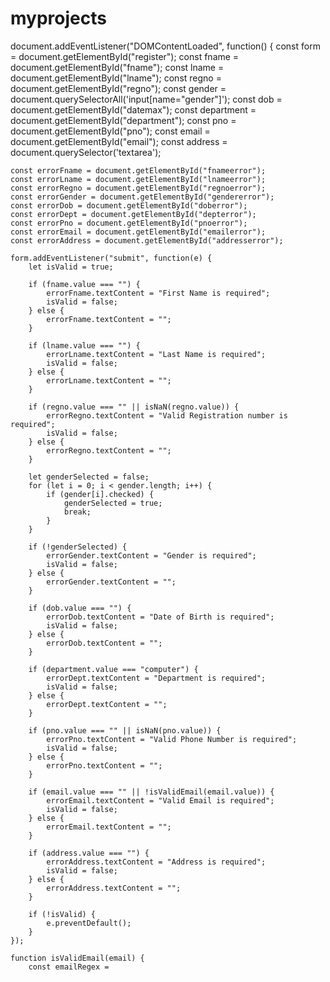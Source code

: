 # myprojects
document.addEventListener("DOMContentLoaded", function() {
    const form = document.getElementById("register");
    const fname = document.getElementById("fname");
    const lname = document.getElementById("lname");
    const regno = document.getElementById("regno");
    const gender = document.querySelectorAll('input[name="gender"]');
    const dob = document.getElementById("datemax");
    const department = document.getElementById("department");
    const pno = document.getElementById("pno");
    const email = document.getElementById("email");
    const address = document.querySelector('textarea');

    const errorFname = document.getElementById("fnameerror");
    const errorLname = document.getElementById("lnameerror");
    const errorRegno = document.getElementById("regnoerror");
    const errorGender = document.getElementById("gendererror");
    const errorDob = document.getElementById("doberror");
    const errorDept = document.getElementById("depterror");
    const errorPno = document.getElementById("pnoerror");
    const errorEmail = document.getElementById("emailerror");
    const errorAddress = document.getElementById("addresserror");

    form.addEventListener("submit", function(e) {
        let isValid = true;

        if (fname.value === "") {
            errorFname.textContent = "First Name is required";
            isValid = false;
        } else {
            errorFname.textContent = "";
        }

        if (lname.value === "") {
            errorLname.textContent = "Last Name is required";
            isValid = false;
        } else {
            errorLname.textContent = "";
        }

        if (regno.value === "" || isNaN(regno.value)) {
            errorRegno.textContent = "Valid Registration number is required";
            isValid = false;
        } else {
            errorRegno.textContent = "";
        }

        let genderSelected = false;
        for (let i = 0; i < gender.length; i++) {
            if (gender[i].checked) {
                genderSelected = true;
                break;
            }
        }

        if (!genderSelected) {
            errorGender.textContent = "Gender is required";
            isValid = false;
        } else {
            errorGender.textContent = "";
        }

        if (dob.value === "") {
            errorDob.textContent = "Date of Birth is required";
            isValid = false;
        } else {
            errorDob.textContent = "";
        }

        if (department.value === "computer") {
            errorDept.textContent = "Department is required";
            isValid = false;
        } else {
            errorDept.textContent = "";
        }

        if (pno.value === "" || isNaN(pno.value)) {
            errorPno.textContent = "Valid Phone Number is required";
            isValid = false;
        } else {
            errorPno.textContent = "";
        }

        if (email.value === "" || !isValidEmail(email.value)) {
            errorEmail.textContent = "Valid Email is required";
            isValid = false;
        } else {
            errorEmail.textContent = "";
        }

        if (address.value === "") {
            errorAddress.textContent = "Address is required";
            isValid = false;
        } else {
            errorAddress.textContent = "";
        }

        if (!isValid) {
            e.preventDefault();
        }
    });

    function isValidEmail(email) {
        const emailRegex =
